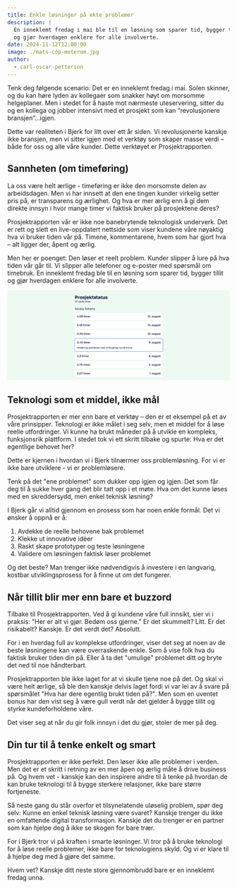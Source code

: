 ```yaml
---
title: Enkle løsninger på ekte problemer
description: |
  En inneklemt fredag i mai ble til en løsning som sparer tid, bygger tillit
  og gjør hverdagen enklere for alle involverte.
date: 2024-11-12T12:00:00
image: ./mats-cop-moterom.jpg
author:
  - carl-oscar-petterson
---
```


Tenk deg følgende scenario: Det er en inneklemt fredag i mai. Solen skinner, og
du kan høre lyden av kollegaer som snakker høyt om morsomme helgeplaner. Men i
stedet for å haste mot nærmeste uteservering, sitter du og en kollega og jobber
intensivt med et prosjekt som kan “revolusjonere bransjen”...igjen.

Dette var realiteten i Bjerk for litt over ett år siden. Vi revolusjonerte
kanskje ikke bransjen, men vi sitter igjen med et verktøy som skaper masse verdi
– både for oss og alle våre kunder. Dette verktøyet er Prosjektrapporten.

## Sannheten (om timeføring)

La oss være helt ærlige - timeføring er ikke den morsomste delen av
arbeidsdagen. Men vi har innsett at den ene tingen kunder virkelig setter pris
på, er transparens og ærlighet. Og hva er mer ærlig enn å gi dem direkte innsyn
i hvor mange timer vi faktisk bruker på prosjektene deres?

Prosjektrapporten vår er ikke noe banebrytende teknologisk underverk. Det er
rett og slett en live-oppdatert nettside som viser kundene våre nøyaktig hva vi
bruker tiden vår på. Timene, kommentarene, hvem som har gjort hva – alt ligger
der, åpent og ærlig.

Men her er poenget: Den løser et reelt problem. Kunder slipper å lure på hva
tiden vår går til. Vi slipper alle telefoner og e-poster med spørsmål om
timebruk. En inneklemt fredag ble til en løsning som sparer tid, bygger tillit
og gjør hverdagen enklere for alle involverte.

![Skjermbilde av applikasjon som viser timelister](./screenshot.png)

## Teknologi som et middel, ikke mål

Prosjektrapporten er mer enn bare et verktøy – den er et eksempel på et av våre
prinsipper. Teknologi er ikke målet i seg selv, men et middel for å løse reelle
utfordringer. Vi kunne ha brukt måneder på å utvikle en kompleks, funksjonsrik
plattform. I stedet tok vi ett skritt tilbake og spurte: Hva er det egentlige
behovet her?

Dette er kjernen i hvordan vi i Bjerk tilnærmer oss problemløsning. For vi er
ikke bare utviklere - vi er problemløsere.

Tenk på det "ene problemet" som dukker opp igjen og igjen. Det som får deg til å
sukke hver gang det blir tatt opp i et møte. Hva om det kunne løses med en
skreddersydd, men enkel teknisk løsning?

I Bjerk går vi alltid gjennom en prosess som har noen enkle formål. Det vi
ønsker å oppnå er å:

1. Avdekke de reelle behovene bak problemet
2. Klekke ut innovative idéer
3. Raskt skape prototyper og teste løsningene
4. Validere om løsningen faktisk løser problemet

Og det beste? Man trenger ikke nødvendigvis å investere i en langvarig, kostbar
utviklingsprosess for å finne ut om det fungerer.

## Når tillit blir mer enn bare et buzzord

Tilbake til Prosjektrapporten. Ved å gi kundene våre full innsikt, sier vi i
praksis: "Her er alt vi gjør. Bedøm oss gjerne." Er det skummelt? Litt. Er det
risikabelt? Kanskje. Er det verdt det? Absolutt.

For i en hverdag full av komplekse utfordringer, viser det seg at noen av de
beste løsningene kan være overraskende enkle. Som å vise folk hva du faktisk
bruker tiden din på. Eller å ta det "umulige" problemet ditt og bryte det ned
til noe håndterbart.

Prosjektrapporten ble ikke laget for at vi skulle tjene noe på det. Og skal vi
være helt ærlige, så ble den kanskje delvis laget fordi vi var lei av å svare på
spørsmålet "Hva har dere egentlig brukt tiden på?". Men som en uventet bonus har
den vist seg å være gull verdt når det gjelder å bygge tillit og styrke
kundeforholdene våre.

Det viser seg at når du gir folk innsyn i det du gjør, stoler de mer på deg.

## Din tur til å tenke enkelt og smart

Prosjektrapporten er ikke perfekt. Den løser ikke alle problemer i verden. Men
det er et skritt i retning av en mer åpen og ærlig måte å drive business på. Og
hvem vet - kanskje kan den inspirere andre til å tenke på hvordan de kan bruke
teknologi til å bygge sterkere relasjoner, ikke bare større fortjeneste.

Så neste gang du står overfor et tilsynelatende uløselig problem, spør deg selv:
Kunne en enkel teknisk løsning være svaret? Kanskje trenger du ikke en
omfattende digital transformasjon. Kanskje det du trenger er en partner som kan
hjelpe deg å ikke se skogen for bare trær.

For i Bjerk tror vi på kraften i smarte løsninger. Vi tror på å bruke teknologi
for å løse reelle problemer, ikke bare for teknologiens skyld. Og vi er klare
til å hjelpe deg med å gjøre det samme.

Hvem vet? Kanskje ditt neste store gjennombrudd bare er en inneklemt fredag
unna.
